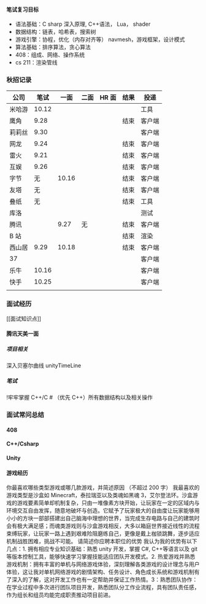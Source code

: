 
#### 笔试复习目标
* 语法基础：C sharp 深入原理, C++语法， Lua， shader
* 数据结构：链表，哈希表，搜索树
* 游戏引擎：协程，优化（内存对齐等） navmesh，游戏框架，设计模式
* 算法基础：排序算法，贪心算法
* 408：组成、网络、操作系统
* cs 211：渲染管线


### 秋招记录 

| 公司  | 笔试    | 一面    | 二面  | HR 面 | 结果  | 投递  |
| --- | ----- | ----- | --- | ---- | --- | --- |
| 米哈游 | 10.12 |       |     |      |     | 工具  |
| 鹰角  | 9.28  |       |     |      | 结束  | 客户端 |
| 莉莉丝 | 9.30  |       |     |      |     | 客户端 |
| 网龙  | 9.24  |       |     |      | 结束  | 客户端 |
| 雷火  | 9.21  |       |     |      | 结束  | 客户端 |
| 互娱  | 9.26  |       |     |      | 结束  | 客户端 |
| 字节  | 无     | 10.16 |     |      | 结束  | 客户端 |
| 友塔  | 无     |       |     |      | 结束  | 客户端 |
| 叠纸  | 无     |       |     |      | 结束  | 工具  |
| 库洛  |       |       |     |      |     | 测试  |
| 腾讯  |       | 9.27  | 无   |      | 结束  | 客户端 |
| B 站 |       |       |     |      | 结束  | 渲染  |
| 西山居 | 9.29  | 10.18 |     |      | 结束  | 客户端 |
| 37  |       |       |     |      |     | 客户端 |
| 乐牛  | 10.16 |       |     |      |     | 客户端 |
| 快手  | 10.25 |       |     |      |     | 客户端 |
|     |       |       |     |      |     |     |




### 面试经历
[[面试知识点]]
#### 腾讯天美一面
##### 项目相关
深入贝塞尔曲线  unityTimeLine
##### 笔试
!牢牢掌握 C++/C # （优先 C++）所有数据结构以及相关操作


### 面试常问总结
#### 408



#### C++/Csharp



#### Unity







#### 游戏经历
你最喜欢哪些类型游戏或哪几款游戏，并简述原因 （不超过 200 字）
	我最喜欢的游戏类型是沙盒如 Minecraft，泰拉瑞亚以及类魂如黑魂 3，艾尔登法环。沙盒游戏的游戏要素简单却机制复杂，只由一堆像素方块开始，让玩家在一定的区域内与环境交互自由发挥，随意地破坏与创造。它赋予了玩家极大的自由度让玩家能够用小小的方块一部部搭建出自己脑海中理想的世界，当完成生存电路与自己的建筑时会有极大满足感；而魂类游戏则与沙盒游戏相反，大多以箱庭世界接近线性的流程束缚玩家，让玩家一路上遇到艰难险阻磨练自己，更像是戴上枷锁跳舞，逐步适应机制战胜困难，挑战不可能。
请简述你应聘本职位的优势
	我认为我的优势有以下几点：1. 拥有相应专业知识基础：熟悉 unity 开发，掌握 C#, C++等语言以及 git 等版本控制工具，能够快速学习掌握技能适应团队开发模式。2. 热爱游戏并熟悉游戏机制：拥有丰富的单机与网络游戏体验，深刻理解各类游戏的设计理念与用户体验，这让我对单机网络游戏的剧情架构、任务设计、角色成长系统和游戏机制有了深入的了解，这对开发工作也有一定帮助并保证工作热情。3：熟悉团队协作：在学业过程中多次进行团队项目开发，熟悉团队分工作业流程，具有团队责任感，作为组长和组员均能完成职责推动项目前进。

